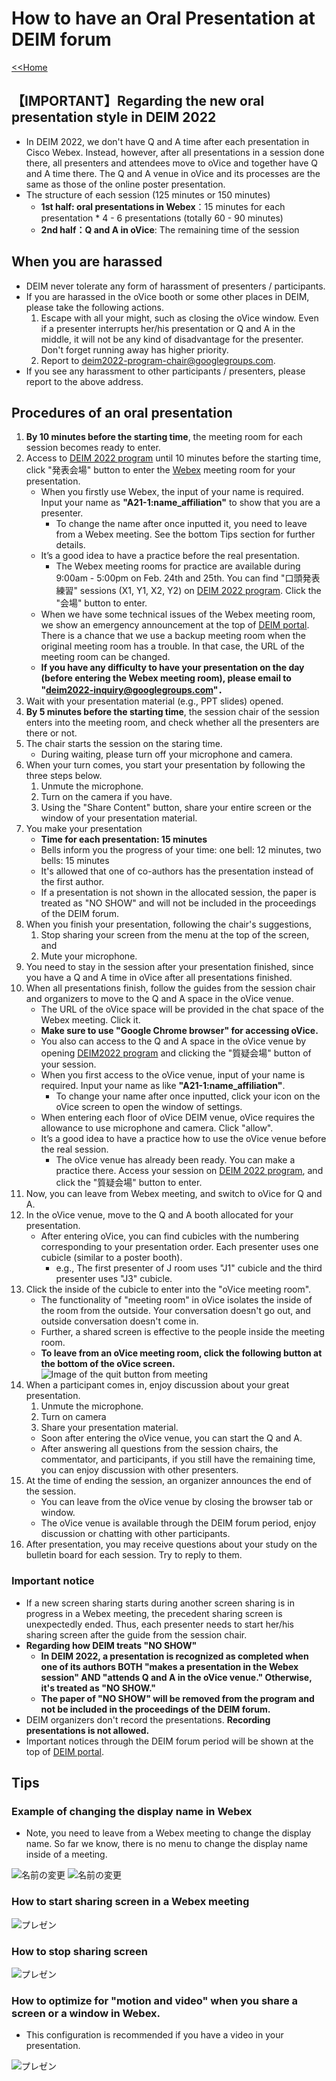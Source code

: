 # How to have an Oral Presentation at DEIM forum

[<<Home](README.md)

## 【IMPORTANT】Regarding the new oral presentation style in DEIM 2022
* In DEIM 2022, we don't have Q and A time after each presentation in Cisco Webex. Instead, however, after all presentations in a session done there, all presenters and attendees move to oVice and together have Q and A time there. The Q and A venue in oVice and its processes are the same as those of the online poster presentation.
* The structure of each session (125 minutes or 150 minutes)
	* **1st half: oral presentations in Webex**：15 minutes for each presentation * 4 - 6 presentations (totally 60 - 90 minutes)
	* **2nd half：Q and A in oVice**: The remaining time of the session

## When you are harassed
* DEIM never tolerate any form of harassment of presenters / participants.
* If you are harassed in the oVice booth or some other places in DEIM, please take the following actions.
    1. Escape with all your might, such as closing the oVice window. Even if a presenter interrupts her/his presentation or Q and A in the middle, it will not be any kind of disadvantage for the presenter. Don't forget running away has higher priority.
    2. Report to deim2022-program-chair@googlegroups.com.
* If you see any harassment to other participants / presenters, please report to the above address.

## Procedures of an oral presentation
1. **By 10 minutes before the starting time**, the meeting room for each session becomes ready to enter.
2. Access to [DEIM 2022 program](https://cms.dbsj.org/deim2022/program/) until 10 minutes before the starting time, click "発表会場" button  to enter the [Webex](https://mediafiles.webex.com/ja/downloads.html) meeting room for your presentation.
    * When you firstly use Webex, the input of your name is required. Input your name as **"A21-1:name_affiliation"** to show that you are a presenter.
        * To change the name after once inputted it, you need to leave from a Webex meeting. See the bottom Tips section for further details.
    * It’s a good idea to have a practice before the real presentation.
    	* The Webex meeting rooms for practice are available during 9:00am - 5:00pm on Feb. 24th and 25th. You can find "口頭発表練習" sessions (X1, Y1, X2, Y2) on [DEIM 2022 program](https://cms.dbsj.org/deim2022/program/). Click the "会場" button to enter.
    * When we have some technical issues of the Webex meeting room, we show an emergency announcement at the top of [DEIM portal](https://cms.dbsj.org/deim2022/program/). There is a chance that we use a backup meeting room when the original meeting room has a trouble. In that case, the URL of the meeting room can be changed.
    * **If you have any difficulty to have your presentation on the day (before entering the Webex meeting room), please email to "deim2022-inquiry@googlegroups.com"．**
3. Wait with your presentation material (e.g., PPT slides) opened.
4. **By 5 minutes before the starting time**, the session chair of the session enters into the meeting room, and check whether all the presenters are there or not.
5. The chair starts the session on the staring time.
    * During waiting, please turn off your microphone and camera.
6. When your turn comes, you start your presentation by following the three steps below.
     1. Unmute the microphone.
     2. Turn on the camera if you have.
     3. Using the "Share Content" button, share your entire screen or the window of your presentation material.
7. You make your presentation
    * **Time for each presentation: 15 minutes**
    * Bells inform you the progress of your time: one bell: 12 minutes, two bells: 15 minutes
    * It's allowed that one of co-authors has the presentation instead of the first author. 
    * If a presentation is not shown in the allocated session, the paper is treated as "NO SHOW" and will not be included in the proceedings of the DEIM forum.
8. When you finish your presentation, following the chair's suggestions,
    1. Stop sharing your screen from the menu at the top of the screen, and
    2. Mute your microphone.
10. You need to stay in the session after your presentation finished, since you have a Q and A time in oVice after all presentations finished.
11. When all presentations finish, follow the guides from the session chair and organizers to move to the Q and A space in the oVice venue.
    * The URL of the oVice space will be provided in the chat space of the Webex meeting. Click it.
    * **Make sure to use "Google Chrome browser" for accessing oVice.**
    * You also can access to the Q and A space in the oVice venue by opening [DEIM2022 program](https://cms.dbsj.org/deim2022/program/) and clicking the "質疑会場" button of your session.
    * When you first access to the oVice venue, input of your name is required. Input your name as like **"A21-1:name_affiliation"**.
    	* To change your name after once inputted, click your icon on the oVice screen to open the window of settings.
    * When entering each floor of oVice DEIM venue, oVice requires the allowance to use microphone and camera. Click "allow".
    * It’s a good idea to have a practice how to use the oVice venue before the real session.
        * The oVice venue has already been ready. You can make a practice there. Access your session on [DEIM 2022 program](https://cms.dbsj.org/deim2022/program/), and click the "質疑会場" button to enter.
12. Now, you can leave from Webex meeting, and switch to oVice for Q and A.
13. In the oVice venue, move to the Q and A booth allocated for your presentation.
    * After entering oVice, you can find cubicles with the numbering corresponding to your presentation order. Each presenter uses one cubicle (similar to a poster booth).
    	* e.g., The first presenter of J room uses "J1" cubicle and the third presenter uses "J3" cubicle.
14. Click the inside of the cubicle to enter into the "oVice meeting room".
    * The functionality of "meeting room" in oVice isolates the inside of the room from the outside. Your conversation doesn't go out, and outside conversation doesn't come in.
    * Further, a shared screen is effective to the people inside the meeting room.
    * **To leave from an oVice meeting room, click the following button at the bottom of the oVice screen.**
	![Image of the quit button from meeting](img/oVice_meeting_quit_button_en.png)
15. When a participant comes in, enjoy discussion about your great presentation.
    1. Unmute the microphone.
    2. Turn on camera
    4. Share your presentation material.
    * Soon after entering the oVice venue, you can start the Q and A.
    * After answering all questions from the session chairs, the commentator, and participants, if you still have the remaining time, you can enjoy discussion with other presenters.
16. At the time of ending the session, an organizer announces the end of the session. 
    * You can leave from the oVice venue by closing the browser tab or window.
    * The oVice venue is available through the DEIM forum period, enjoy discussion or chatting with other participants.
17. After presentation, you may receive questions about your study on the bulletin board for each session. Try to reply to them.

### Important notice
- If a new screen sharing starts during another screen sharing is in progress in a Webex meeting, the precedent sharing screen is unexpectedly ended. Thus, each presenter needs to start her/his sharing screen after the guide from the session chair.
- **Regarding how DEIM treats "NO SHOW"**
	- **In DEIM 2022, a presentation is recognized as completed when one of its authors BOTH "makes a presentation in the Webex session" AND "attends Q and A in the oVice venue." Otherwise, it's treated as "NO SHOW."**
	- **The paper of "NO SHOW" will be removed from the program and not be included in the proceedings of the DEIM forum.**
- DEIM organizers don't record the presentations. **Recording presentations is not allowed.**
- Important notices through the DEIM forum period will be shown at the top of [DEIM portal](https://cms.dbsj.org/deim2022/program/).

## Tips
### Example of changing the display name in Webex
- Note, you need to leave from a Webex meeting to change the display name. So far we know, there is no menu to change the display name inside of a meeting.

![名前の変更](img/rename1.png)
![名前の変更](img/rename2.png)

### How to start sharing screen in a Webex meeting
![プレゼン](img/share1.png)

### How to stop sharing screen
![プレゼン](img/share2.png)

### How to optimize for "motion and video" when you share a screen or a window in Webex.
- This configuration is recommended if you have a video in your presentation.

![プレゼン](img/share3.png)

